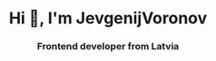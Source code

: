 <h1 align="center">Hi 👋, I'm JevgenijVoronov</h1>
<h3 align="center">Frontend developer from Latvia</h3>
